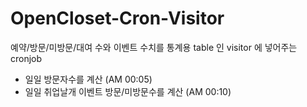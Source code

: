 # OpenCloset-Cron-Visitor #

예약/방문/미방문/대여 수와 이벤트 수치를 통계용 table 인 visitor 에 넣어주는 cronjob

- 일일 방문자수를 계산 (AM 00:05)
- 일일 취업날개 이벤트 방문/미방문수를 계산 (AM 00:10)
